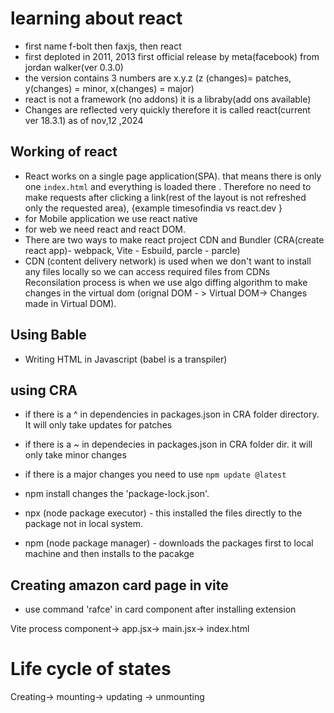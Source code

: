 # learning about react
- first name f-bolt then faxjs, then react
- first deploted in 2011, 2013 first official release by meta(facebook) from jordan walker(ver 0.3.0)
- the version contains 3 numbers are x.y.z  (z (changes)= patches, y(changes) = minor, x(changes) = major)
- react is not a framework (no addons) it is a libraby(add ons available)
- Changes are reflected very quickly therefore it is called react(current ver 18.3.1) as of nov,12 ,2024
## Working of react
- React works on a single page application(SPA). that means there is only one `index.html` and everything is loaded there . Therefore no need to make requests after clicking a link(rest of the layout is not refreshed only the requested area), {example timesofindia vs react.dev }
- for Mobile application we use react native
- for web we need react and react DOM.
- There are two ways to make react project CDN and Bundler (CRA(create react app)- webpack, Vite - Esbuild, parcle - parcle)
- CDN (content delivery network) is used when we don't want to install any files locally so we can access required files from CDNs
Reconsilation process is when we use algo diffing algorithm to make changes in the virtual dom (orignal DOM - > Virtual DOM-> Changes made in Virtual DOM).

## Using Bable
- Writing HTML in Javascript (babel is a transpiler)

## using CRA 
- if there is a ^ in dependencies in packages.json in CRA folder directory. It will only take updates for patches 
- if there is a ~ in dependecies in packages.json in CRA folder dir. it will only take minor changes
- if there is a major changes you need to use `npm update @latest`

- npm install changes the 'package-lock.json'.
- npx (node package executor) - this installed the files directly to the package not in local system.
- npm (node package manager) - downloads the packages first to local machine and then installs to the pacakge

## Creating amazon card page in vite
- use command 'rafce' in card component after installing extension

Vite process component-> app.jsx-> main.jsx-> index.html

# Life cycle of states
Creating-> mounting-> updating -> unmounting